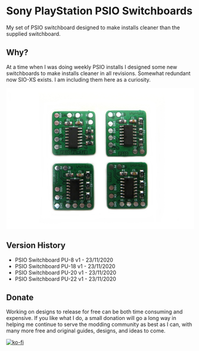 # Sony PlayStation PSIO Switchboards

My set of PSIO switchboard designed to make installs cleaner than the supplied switchboard.

## Why?

At a time when I was doing weekly PSIO installs I designed some new switchboards to make installs cleaner in all revisions. Somewhat redundant now SIO-XS exists. I am including them here as a curiosity.

![My Image](main.jpg)

## Version History

- PSIO Switchboard PU-8 v1 - 23/11/2020
- PSIO Switchboard PU-18 v1 - 23/11/2020
- PSIO Switchboard PU-20 v1 - 23/11/2020
- PSIO Switchboard PU-22 v1 - 23/11/2020

## Donate

Working on designs to release for free can be both time consuming and expensive. If you like what I do, a small donation will go a long way in helping me continue to serve the modding community as best as I can, with many more free and original guides, designs, and ideas to come.

[![ko-fi](https://ko-fi.com/img/githubbutton_sm.svg)](https://ko-fi.com/C0C7NK7XO)

